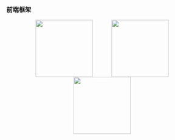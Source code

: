### 前端框架

<div style="margin:auto 0;display:flex;justify-content:center;align-item:center;flex-wrap:wrap;">
  <div style="width:200px;text-align:center">
    <a href="https://cn.vuejs.org/">
      <img src="https://cdn.jsdelivr.net/gh/cuijiahuan/Image-hosting-service/vue.png" width="150" height="150">
    </a>
  </div>
  <div style="width:200px;text-align:center">
    <a href="https://react.docschina.org/">
      <img src="https://cdn.jsdelivr.net/gh/cuijiahuan/Image-hosting-service/react.png" width="150" height="150">
    </a>
  </div>
  <div style="width:200px;text-align:center">
    <a href="https://angular.cn/">
      <img src="https://cdn.jsdelivr.net/gh/cuijiahuan/Image-hosting-service/angular.png" width="150" height="150">
    </a>
  </div>
</div>
